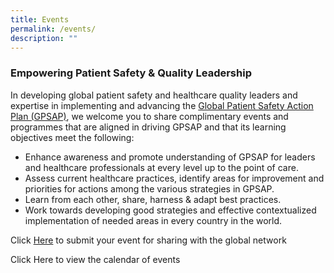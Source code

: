 ```yaml
---
title: Events
permalink: /events/
description: ""
---
```

### Empowering Patient Safety & Quality Leadership
      
In developing global  patient safety and healthcare quality leaders and expertise in implementing and advancing the [Global Patient Safety Action Plan (GPSAP)]((https://www.who.int/teams/integrated-health-services/patient-safety/policy/global-patient-safety-action-plan)), we welcome you to share complimentary events and programmes that are aligned in driving GPSAP and that its learning objectives meet the following:

* Enhance awareness and promote understanding of GPSAP for leaders and healthcare professionals at every level up to the point of care.
*   Assess current healthcare practices, identify areas for improvement and priorities for actions among the various strategies in GPSAP.
*   Learn from each other, share, harness & adapt best practices.
*   Work towards developing good strategies and effective contextualized implementation of needed areas in every country in the world. 

Click [Here](https://form.gov.sg/64536d86f7b4ae0012e5ee1f) to submit your event for sharing with the global network

Click Here to view the calendar of events